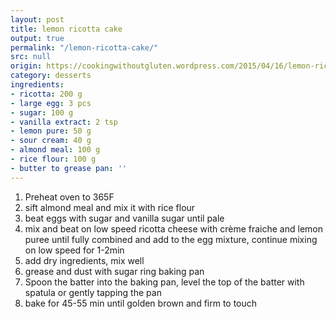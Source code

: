 ```yaml
---
layout: post
title: lemon ricotta cake
output: true
permalink: "/lemon-ricotta-cake/"
src: null
origin: https://cookingwithoutgluten.wordpress.com/2015/04/16/lemon-ricotta-cake-3-gluten-free-recipes/
category: desserts
ingredients:
- ricotta: 200 g
- large egg: 3 pcs
- sugar: 100 g
- vanilla extract: 2 tsp
- lemon pure: 50 g
- sour cream: 40 g
- almond meal: 100 g
- rice flour: 100 g
- butter to grease pan: ''
---
```


1. Preheat oven to 365F
2.  sift almond meal and mix it with rice flour
3. beat eggs with sugar and vanilla sugar until pale
4. mix and beat on low speed ricotta cheese with crème fraiche and lemon puree until fully combined and add to the egg mixture, continue mixing on low speed for 1-2min
5. add dry ingredients, mix well
6. grease and dust with sugar ring baking pan
7. Spoon the batter into the baking pan, level the top of the batter with spatula or gently tapping the pan
8. bake for 45-55 min until golden brown and firm to touch